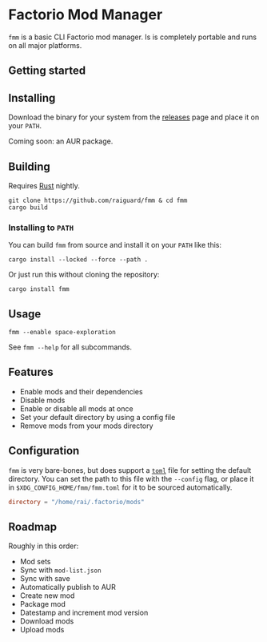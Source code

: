 # Factorio Mod Manager

`fmm` is a basic CLI Factorio mod manager. Is is completely portable and runs on all major platforms.

## Getting started

## Installing

Download the binary for your system from the [releases](https://github.com/raiguard/fmm/releases) page and place it on your `PATH`.

Coming soon: an AUR package.

## Building

Requires [Rust](https://rust-lang.org) nightly.

```
git clone https://github.com/raiguard/fmm & cd fmm
cargo build
```

### Installing to `PATH`

You can build `fmm` from source and install it on your `PATH` like this:

```
cargo install --locked --force --path .
```

Or just run this without cloning the repository:

```
cargo install fmm
```

## Usage

```
fmm --enable space-exploration
```

See `fmm --help` for all subcommands.

## Features

- Enable mods and their dependencies
- Disable mods
- Enable or disable all mods at once
- Set your default directory by using a config file
- Remove mods from your mods directory

## Configuration

`fmm` is very bare-bones, but does support a [`toml`](https://toml.io/en/) file for setting the default directory. You can set the path to this file with the `--config` flag, or place it in `$XDG_CONFIG_HOME/fmm/fmm.toml` for it to be sourced automatically.

```toml
directory = "/home/rai/.factorio/mods"
```

## Roadmap

Roughly in this order:

- Mod sets
- Sync with `mod-list.json`
- Sync with save
- Automatically publish to AUR
- Create new mod
- Package mod
- Datestamp and increment mod version
- Download mods
- Upload mods
